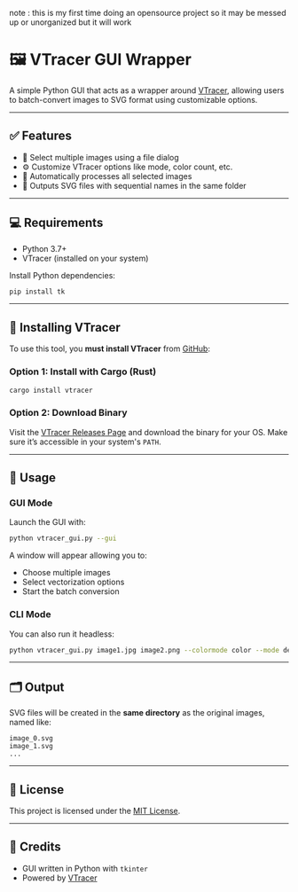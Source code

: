 note : this is my first time doing an opensource project so it may be messed up or unorganized but it will work 
# 🖼️ VTracer GUI Wrapper

A simple Python GUI that acts as a wrapper around [VTracer](https://github.com/visioncortex/vtracer), allowing users to batch-convert images to SVG format using customizable options.

---

## ✅ Features

- 📁 Select multiple images using a file dialog
- ⚙️ Customize VTracer options like mode, color count, etc.
- 🔁 Automatically processes all selected images
- 📄 Outputs SVG files with sequential names in the same folder

---

## 💻 Requirements

- Python 3.7+
- VTracer (installed on your system)

Install Python dependencies:

```bash
pip install tk
````

---

## 🔧 Installing VTracer

To use this tool, you **must install VTracer** from [GitHub](https://github.com/visioncortex/vtracer):

### Option 1: Install with Cargo (Rust)

```bash
cargo install vtracer
```

### Option 2: Download Binary

Visit the [VTracer Releases Page](https://github.com/visioncortex/vtracer/releases) and download the binary for your OS. Make sure it’s accessible in your system's `PATH`.

---

## 🚀 Usage

### GUI Mode

Launch the GUI with:

```bash
python vtracer_gui.py --gui
```

A window will appear allowing you to:

* Choose multiple images
* Select vectorization options
* Start the batch conversion

### CLI Mode

You can also run it headless:

```bash
python vtracer_gui.py image1.jpg image2.png --colormode color --mode default
```

---

## 🗂️ Output

SVG files will be created in the **same directory** as the original images, named like:

```
image_0.svg
image_1.svg
...
```

---

## 📝 License

This project is licensed under the [MIT License](LICENSE).

---

## 🙌 Credits

* GUI written in Python with `tkinter`
* Powered by [VTracer](https://github.com/visioncortex/vtracer)

